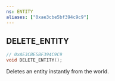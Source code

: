 ```yaml
---
ns: ENTITY
aliases: ["0xae3cbe5bf394c9c9"]
---
```

## DELETE_ENTITY

```c
// 0xAE3CBE5BF394C9C9
void DELETE_ENTITY();
```

Deletes an entity instantly from the world.

